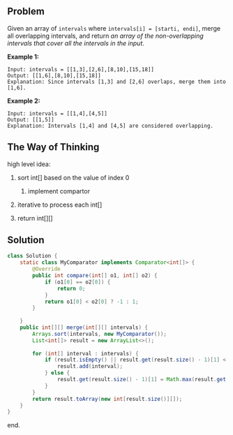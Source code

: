 ## Problem

Given an array of `intervals` where `intervals[i] = [starti, endi]`, merge all overlapping intervals, and return *an array of the non-overlapping intervals that cover all the intervals in the input*.

 

**Example 1:**

```
Input: intervals = [[1,3],[2,6],[8,10],[15,18]]
Output: [[1,6],[8,10],[15,18]]
Explanation: Since intervals [1,3] and [2,6] overlaps, merge them into [1,6].
```

**Example 2:**

```
Input: intervals = [[1,4],[4,5]]
Output: [[1,5]]
Explanation: Intervals [1,4] and [4,5] are considered overlapping.
```

## The Way of Thinking

high level idea:  

1. sort int[] based on the value of index 0
   1. implement compartor

2. iterative to process each int[]
3. return int[][]

##  Solution

```java
class Solution {
    static class MyComparator implements Comparator<int[]> {
        @Override
        public int compare(int[] o1, int[] o2) {
            if (o1[0] == o2[0]) {
                return 0;
            }
            return o1[0] < o2[0] ? -1 : 1;
        }
        
    }
    public int[][] merge(int[][] intervals) {
        Arrays.sort(intervals, new MyComparator());
        List<int[]> result = new ArrayList<>();
        
        for (int[] interval : intervals) {
            if (result.isEmpty() || result.get(result.size() - 1)[1] < interval[0]) {
                result.add(interval);
            } else {
                result.get(result.size() - 1)[1] = Math.max(result.get(result.size() - 1)[1], interval[1]);
            }
        }
        return result.toArray(new int[result.size()][]);
    }
}
```

end.